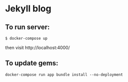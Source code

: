 # Jekyll blog

## To run server:
```
$ docker-compose up
```
then visit http://localhost:4000/

## To update gems:
```
docker-compose run app bundle install --no-deployment
```
